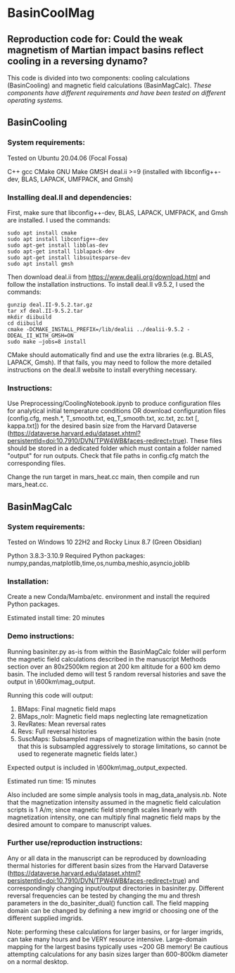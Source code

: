 # BasinCoolMag
## Reproduction code for: Could the weak magnetism of Martian impact basins reflect cooling in a reversing dynamo?

This code is divided into two components: cooling calculations (BasinCooling) and magnetic field calculations (BasinMagCalc). *These components have different requirements and have been tested on different operating systems.*

## BasinCooling

### System requirements:
Tested on Ubuntu 20.04.06 (Focal Fossa)

C++ 
gcc
CMake
GNU Make
GMSH
deal.ii >=9 (installed with libconfig++-dev, BLAS, LAPACK, UMFPACK, and Gmsh)

### Installing deal.II and dependencies:

First, make sure that libconfig++-dev, BLAS, LAPACK, UMFPACK, and Gmsh are installed. I used the commands:

```
sudo apt install cmake
sudo apt install libconfig++-dev
sudo apt-get install libblas-dev
sudo apt-get install liblapack-dev
sudo apt-get install libsuitesparse-dev
sudo apt install gmsh
```

Then download deal.ii from https://www.dealii.org/download.html and follow the installation instructions. To install deal.II v9.5.2, I used the commands:

```
gunzip deal.II-9.5.2.tar.gz
tar xf deal.II-9.5.2.tar
mkdir diibuild
cd diibuild
cmake -DCMAKE_INSTALL_PREFIX=/lib/dealii ../dealii-9.5.2 -DDEAL_II_WITH_GMSH=ON
sudo make –jobs=8 install
```

CMake should automatically find and use the extra libraries (e.g. BLAS, LAPACK, Gmsh). If that fails, you may need to follow the more detailed instructions on the deal.II website to install everything necessary.


### Instructions:

Use Preprocessing/CoolingNotebook.ipynb to produce configuration files for analytical initial temperature conditions OR download configuration files (config.cfg, mesh.*, T_smooth.txt, eq_T_smooth.txt, xc.txt, zc.txt [, kappa.txt]) for the desired basin size from the Harvard Dataverse (https://dataverse.harvard.edu/dataset.xhtml?persistentId=doi:10.7910/DVN/TPW4WB&faces-redirect=true). These files should be stored in a dedicated folder which must contain a folder named "output" for run outputs. Check that file paths in config.cfg match the corresponding files. 

Change the run target in mars_heat.cc main, then compile and run mars_heat.cc.




## BasinMagCalc

### System requirements:
Tested on Windows 10 22H2 and Rocky Linux 8.7 (Green Obsidian)

Python 3.8.3-3.10.9
Required Python packages:
numpy,pandas,matplotlib,time,os,numba,meshio,asyncio,joblib


### Installation:
Create a new Conda/Mamba/etc. environment and install the required Python packages. 
	
Estimated install time: 20 minutes


### Demo instructions:
Running basiniter.py as-is from within the BasinMagCalc folder will perform the magnetic field calculations described in the manuscript Methods section over an 80x2500km region at 200 km altitude for a 600 km demo basin. The included demo will test 5 random reversal histories and save the output in \600km\mag_output\. 
	
Running this code will output:
1. BMaps: Final magnetic field maps
2. BMaps_nolr: Magnetic field maps neglecting late remagnetization
3. RevRates: Mean reversal rates
4. Revs: Full reversal histories
5. SuscMaps: Subsampled maps of magnetization within the basin (note that this is subsampled aggressively to storage limitations, so cannot be used to regenerate magnetic fields later.)
	
Expected output is included in \600km\mag_output_expected\. 
	
Estimated run time: 15 minutes
	
Also included are some simple analysis tools in mag_data_analysis.nb. Note that the magnetization intensity assumed in the magnetic field calculation scripts is 1 A/m; since magnetic field strength scales linearly with magnetization intensity, one can multiply final magnetic field maps by the desired amount to compare to manuscript values.
	
	
### Further use/reproduction instructions:
Any or all data in the manuscript can be reproduced by downloading thermal histories for different basin sizes from the Harvard Dataverse (https://dataverse.harvard.edu/dataset.xhtml?persistentId=doi:10.7910/DVN/TPW4WB&faces-redirect=true) and correspondingly changing input/output directories in basiniter.py. Different reversal frequencies can be tested by changing the mu and thresh parameters in the do_basiniter_dual() function call. The field mapping domain can be changed by defining a new imgrid or choosing one of the different supplied imgrids.

Note: performing these calculations for larger basins, or for larger imgrids, can take many hours and be VERY resource intensive. Large-domain mapping for the largest basins typically uses ~200 GB memory! Be cautious attempting calculations for any basin sizes larger than 600-800km diameter on a normal desktop. 
	